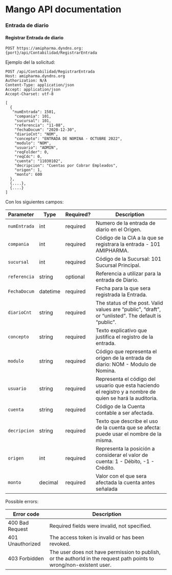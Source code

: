 # Mango API documentation


### Entrada de diario

#### Registrar Entrada de diario


```
POST https://amipharma.dyndns.org:{port}/api/Contabilidad/RegistrarEntrada
```

Ejemplo del la solicitud:

```
POST /api/Contabilidad/RegistrarEntrada
Host: amipharma.dyndns.org
Authorization: N/A
Content-Type: application/json
Accept: application/json
Accept-Charset: utf-8

[
  {
   "numEntrada": 1501,
    "compania": 101,
    "sucursal": 101,
    "referencia": "11-08",
    "fechaDocum": "2020-12-30",
    "diarioCnt": "NOM",
    "concepto": "ENTRADA DE NOMINA - OCTUBRE 2022",
    "modulo": "NOM",
    "usuario": "ADMIN",
    "reqFolder": 0,
    "reqCdc": 0,
    "cuenta": "11030102",
    "decripcion": "Cuentas por Cobrar Empleados",
    "origen": 1,
    "monto": 600
  },
  {....},
  {....}
]
```

Con los siguientes campos:

| Parameter       | Type         | Required?  | Description                                     |
| -------------   |--------------|------------|-------------------------------------------------|
| `numEntrada`    | int          | required   | Numero de la entrada de diario en el Origen. |
| `compania`      | int          | required   | Código de la CIA a la que se registrara la entrada - 101 AMIPHARMA. |
| `sucursal`      | int          | required   | Código de la Sucursal: 101 Sucursal Principal. |
| `referencia`    | string       | optional   | Referencia a utilizar para la entrada de Diario. |
| `FechaDocum`    | datetime     | required   | Fecha para la que sera registrada la Entrada. |
| `diarioCnt`     | string       | required   | The status of the post. Valid values are “public”, “draft”, or “unlisted”. The default is “public”.  |
| `concepto`      | string       | required   | Texto explicativo que justifica el registro de la entrada. |
| `modulo`        | string       | required   | Código que representa el origen de la entrada de diario: NOM - Modulo de Nomina. |
| `usuario`       | string       | required   | Representa el código del usuario que esta haciendo el registro y a nombre de quien se hará la auditoria. |
| `cuenta`        | string       | required   | Código de la Cuenta contable a ser afectada. |
| `decripcion`    | string       | required   | Texto que describe el uso de la cuenta que se afecta: puede usar el nombre de la misma. |
| `origen`        | int          | required   | Representa la posición a considerar el valor de cuenta: 1 - Débito, -1 - Crédito. |
| `monto`         | decimal      | required   | Valor con el que sera afectada la cuenta antes señalada |


Possible errors:

| Error code           | Description                                                                                                          |
| ---------------------|----------------------------------------------------------------------------------------------------------------------|
| 400 Bad Request      | Required fields were invalid, not specified.                                                                         |
| 401 Unauthorized     | The access token is invalid or has been revoked.                                                                     |
| 403 Forbidden        | The user does not have permission to publish, or the authorId in the request path points to wrong/non-existent user. |
